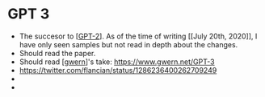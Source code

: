 # GPT 3
- The succesor to [[GPT-2]]. As of the time of writing [[July 20th, 2020]], I have only seen samples but not read in depth about the changes.
- Should read the paper.
- Should read [[gwern]]'s take: https://www.gwern.net/GPT-3
- https://twitter.com/flancian/status/1286236400262709249
- 
- 

[//begin]: # "Autogenerated link references for markdown compatibility"
[GPT-2]: gpt-2 "GPT 2"
[gwern]: gwern "Gwern"
[//end]: # "Autogenerated link references"
